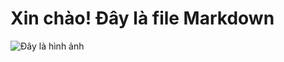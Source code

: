 # Xin chào! Đây là file Markdown #

![Đây là hình ảnh](https://octodex.github.com/images/yaktocat.png)
